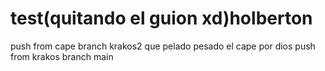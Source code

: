 # test(quitando el guion xd)holberton
push from cape branch
krakos2
que pelado pesado el cape por dios
push from krakos branch
main
